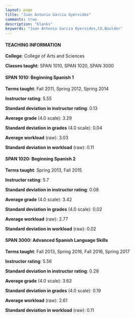```yaml
---
layout: page
title: "Juan Antonio Garcia Oyervides" 
comments: true
description: "blanks"
keywords: "Juan Antonio Garcia Oyervides,CU,Boulder"
---
```

<head>
<script src="https://ajax.googleapis.com/ajax/libs/jquery/2.1.3/jquery.min.js"></script>
<script src="https://dl.dropboxusercontent.com/s/pc42nxpaw1ea4o9/highcharts.js?dl=0"></script>
<!-- <script src="../assets/js/highcharts.js"></script> -->
<style type="text/css">@font-face {
	font-family: "Bebas Neue";
	src: url(https://www.filehosting.org/file/details/544349/BebasNeue Regular.otf) format("opentype");
	}
	h1.Bebas { 
		font-family: "Bebas Neue", Verdana, Tahoma;
	}
</style>
</head>
	   
#### TEACHING INFORMATION

**College**: College of Arts and Sciences

**Classes taught**: SPAN 1010, SPAN 1020, SPAN 3000

#### SPAN 1010: Beginning Spanish 1

**Terms taught**: Fall 2011, Spring 2012, Spring 2014

**Instructor rating**: 5.55

**Standard deviation in instructor rating**: 0.13

**Average grade** (4.0 scale): 3.29

**Standard deviation in grades** (4.0 scale): 0.04

**Average workload** (raw): 3.03

**Standard deviation in workload** (raw): 0.11

#### SPAN 1020: Beginning Spanish 2

**Terms taught**: Spring 2013, Fall 2015

**Instructor rating**: 5.7

**Standard deviation in instructor rating**: 0.08

**Average grade** (4.0 scale): 3.42

**Standard deviation in grades** (4.0 scale): 0.02

**Average workload** (raw): 2.77

**Standard deviation in workload** (raw): 0.02

#### SPAN 3000: Advanced Spanish Language Skills

**Terms taught**: Fall 2013, Spring 2016, Fall 2016, Spring 2017

**Instructor rating**: 5.56

**Standard deviation in instructor rating**: 0.28

**Average grade** (4.0 scale): 3.62

**Standard deviation in grades** (4.0 scale): 0.19

**Average workload** (raw): 2.61

**Standard deviation in workload** (raw): 0.11

